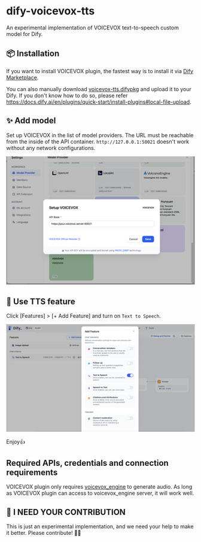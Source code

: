 # dify-voicevox-tts

An experimental implementation of VOICEVOX text-to-speech custom model for Dify.

## 📦 Installation

If you want to install VOICEVOX plugin, the fastest way is to install it via [Dify Marketplace](https://marketplace.dify.ai/).

You can also manually download [voicevox-tts.difypkg](https://github.com/uezo/dify-voicevox-tts/blob/main/voicevox-tts.difypkg) and upload it to your Dify.
If you don't know how to do so, please refer https://docs.dify.ai/en/plugins/quick-start/install-plugins#local-file-upload.

## ✨ Add model

Set up VOICEVOX in the list of model providers. The URL must be reachable from the inside of the API container. `http://127.0.0.1:50021` doesn't work without any network configurations.

![Add model](resources/settings.png)


## 🥳 Use TTS feature

Click [Features] > [+ Add Feature] and turn on `Text to Speech`.

![Add feature](resources/addfeature.png)

Enjoy👍

## Required APIs, credentials and connection requirements

VOICEVOX plugin only requires [voicevox_engine](https://github.com/VOICEVOX/voicevox_engine) to
generate audio.
As long as VOICEVOX plugin can access to voicevox_engine server, it will work well.

## 🙏 I NEED YOUR CONTRIBUTION

This is just an experimental implementation, and we need your help to make it better. Please contribute! 🚀✨
